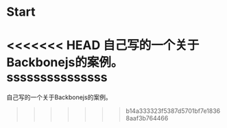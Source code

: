 # Start
<<<<<<< HEAD
自己写的一个关于Backbonejs的案例。sssssssssssssss
=======
自己写的一个关于Backbonejs的案例。
>>>>>>> b14a333323f5387d5701bf7e18368aaf3b764466
